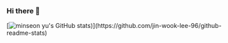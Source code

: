 ### Hi there 👋
[![minseon yu's GitHub stats]([https://github-readme-stats.vercel.app/api?username=jin-wook-lee-96](https://github-readme-stats.vercel.app/api?username==jin-wook-lee-96)&hide=stars,contribs&count_private=true&show_icons=true&&theme=radical))](https://github.com/jin-wook-lee-96/github-readme-stats)
<!--
**jin-wook-lee-96/jin-wook-lee-96** is a ✨ _special_ ✨ repository because its `README.md` (this file) appears on your GitHub profile.

Here are some ideas to get you started:

- 🔭 I’m currently working on ...
- 🌱 I’m currently learning ...
- 👯 I’m looking to collaborate on ...
- 🤔 I’m looking for help with ...
- 💬 Ask me about ...
- 📫 How to reach me: ...
- 😄 Pronouns: ...
- ⚡ Fun fact: ...
-->
